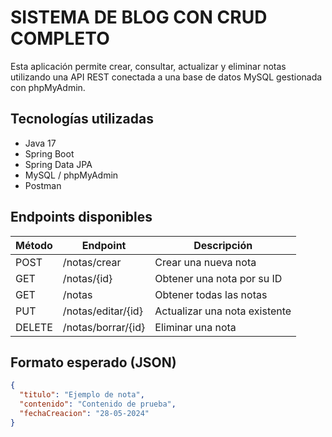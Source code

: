 # SISTEMA DE BLOG CON CRUD COMPLETO

Esta aplicación permite crear, consultar, actualizar y eliminar notas utilizando una API REST conectada a una base de datos MySQL gestionada con phpMyAdmin.

## Tecnologías utilizadas
- Java 17
- Spring Boot
- Spring Data JPA
- MySQL / phpMyAdmin
- Postman

## Endpoints disponibles

| Método | Endpoint             | Descripción                        |
|--------|----------------------|------------------------------------|
| POST   | /notas/crear         | Crear una nueva nota               |
| GET    | /notas/{id}          | Obtener una nota por su ID         |
| GET    | /notas               | Obtener todas las notas            |
| PUT    | /notas/editar/{id}   | Actualizar una nota existente      |
| DELETE | /notas/borrar/{id}   | Eliminar una nota                  |


## Formato esperado (JSON)
```json
{
  "titulo": "Ejemplo de nota",
  "contenido": "Contenido de prueba",
  "fechaCreacion": "28-05-2024"
}
